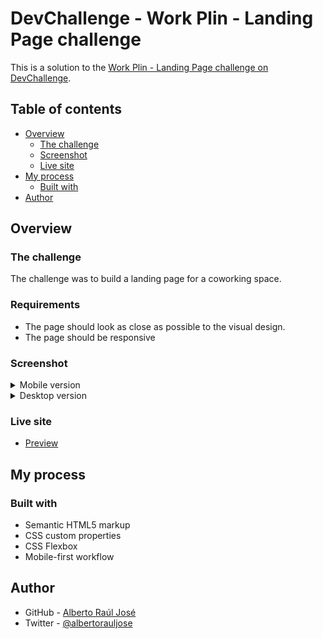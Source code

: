 # DevChallenge - Work Plin - Landing Page challenge

This is a solution to the [Work Plin - Landing Page challenge on DevChallenge](https://devchallenge-v2.vercel.app/details/f8f60f82-ef9d-44e8-895e-5fe73c3c33c7).

## Table of contents

- [Overview](#overview)
  - [The challenge](#the-challenge)
  - [Screenshot](#screenshot)
  - [Live site](#links)
- [My process](#my-process)
  - [Built with](#built-with)
- [Author](#author)

## Overview

### The challenge

The challenge was to build a landing page for a coworking space.

### Requirements

- The page should look as close as possible to the visual design.
- The page should be responsive

### Screenshot

<details>
  <summary>Mobile version</summary>
  <img alt="Mobile version screenshot" src="./screenshot/screenshot-mobile.png">
</details>

<details>
  <summary>Desktop version</summary>
  <img alt="Desktop version screenshot" src="./screenshot/screenshot-desktop.png">
</details>

### Live site

- [Preview](https://alberto-rj.github.io/work-plin/)

## My process

### Built with

- Semantic HTML5 markup
- CSS custom properties
- CSS Flexbox
- Mobile-first workflow

## Author

- GitHub - [Alberto Raúl José](https://www.github.com/alberto-rj)
- Twitter - [@albertorauljose](https://www.twitter.com/albertorauljose)

